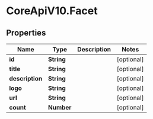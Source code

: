 # CoreApiV10.Facet

## Properties
Name | Type | Description | Notes
------------ | ------------- | ------------- | -------------
**id** | **String** |  | [optional] 
**title** | **String** |  | [optional] 
**description** | **String** |  | [optional] 
**logo** | **String** |  | [optional] 
**url** | **String** |  | [optional] 
**count** | **Number** |  | [optional] 



